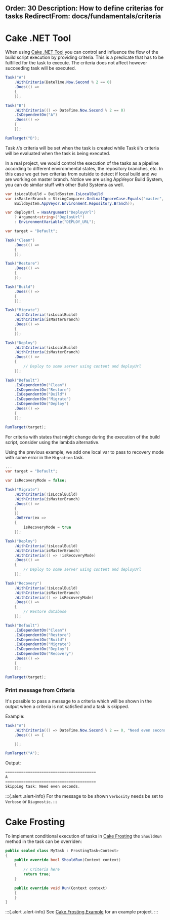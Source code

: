 Order: 30
Description: How to define criterias for tasks
RedirectFrom: docs/fundamentals/criteria
---

# Cake .NET Tool

When using [Cake .NET Tool] you can control and influence the flow of the build script execution by providing criteria. This is a predicate that has to be fulfilled for the task to execute. The criteria does not affect however succeeding task will be executed.

```csharp
Task("A")
    .WithCriteria(DateTime.Now.Second % 2 == 0)
    .Does(() =>
    {
    });

Task("B")
    .WithCriteria(() => DateTime.Now.Second % 2 == 0)
    .IsDependentOn("A")
    .Does(() =>
    {
    });

RunTarget("B");
```

Task `A`'s criteria will be set when the task is created while Task `B`'s criteria will be evaluated when the task is being executed.

In a real project, we would control the execution of the tasks as a pipeline according to different environmental states, the repository branches, etc. In this case we get two criterias from outside to detect if local build and we are working on master branch. Notice we are using AppVeyor Build System, you can do similar stuff with other Build Systems as well.

```csharp
var isLocalBuild = BuildSystem.IsLocalBuild
var isMasterBranch = StringComparer.OrdinalIgnoreCase.Equals("master",
    BuildSystem.AppVeyor.Environment.Repository.Branch));

var deployUrl = HasArgument("DeployUrl")
    ? Argument<string>("DeployUrl")
    : EnvironmentVariable("DEPLOY_URL");

var target = "Default";

Task("Clean")
    .Does(() =>
    {
    });

Task("Restore")
    .Does(() =>
    {
    });

Task("Build")
    .Does(() =>
    {
    });

Task("Migrate")
    .WithCriteria(!isLocalBuild)
    .WithCriteria(isMasterBranch)
    .Does(() =>
    {
    });

Task("Deploy")
    .WithCriteria(!isLocalBuild)
    .WithCriteria(isMasterBranch)
    .Does(() =>
    {
        // Deploy to some server using content and deployUrl
    });

Task("Default")
    .IsDependentOn("Clean")
    .IsDependentOn("Restore")
    .IsDependentOn("Build")
    .IsDependentOn("Migrate")
    .IsDependentOn("Deploy")
    .Does(() =>
    {
    });

RunTarget(target);
```

For criteria with states that might change during the execution of the build script, consider using the lambda alternative.

Using the previous example, we add one local var to pass to recovery mode with some error in the `Migration` task.

```csharp
...
var target = "Default";

var isRecoveryMode = false;

Task("Migrate")
    .WithCriteria(!isLocalBuild)
    .WithCriteria(isMasterBranch)
    .Does(() =>
    {
    })
    .OnError(ex =>
    {
        isRecoveryMode = true
    });

Task("Deploy")
    .WithCriteria(!isLocalBuild)
    .WithCriteria(isMasterBranch)
    .WithCriteria(() => !isRecoveryMode)
    .Does(() =>
    {
        // Deploy to some server using content and deployUrl
    });

Task("Recovery")
    .WithCriteria(!isLocalBuild)
    .WithCriteria(isMasterBranch)
    .WithCriteria(() => isRecoveryMode)
    .Does(() =>
    {
        // Restore database
    });

Task("Default")
    .IsDependentOn("Clean")
    .IsDependentOn("Restore")
    .IsDependentOn("Build")
    .IsDependentOn("Migrate")
    .IsDependentOn("Deploy")
    .IsDependentOn("Recovery")
    .Does(() =>
    {
    });

RunTarget(target);
```

### Print message from Criteria

It's possible to pass a message to a criteria which will be shown in the output when a criteria
is not satisfied and a task is skipped.

Example:

```csharp
Task("A")
    .WithCriteria(() => DateTime.Now.Second % 2 == 0, "Need even seconds.")
    .Does(() => {

    });

RunTarget("A");
```
Output:

```powershell
========================================
A
========================================
Skipping task: Need even seconds.
````

:::{.alert .alert-info}
For the message to be shown `Verbosity` needs be set to `Verbose` or `Diagnostic`.
:::

# Cake Frosting

To implement conditional execution of tasks in [Cake Frosting] the `ShouldRun` method in the task can be overriden:

```csharp
public sealed class MyTask : FrostingTask<Context>
{
    public override bool ShouldRun(Context context)
    {
        // Criteria here
        return true;
    }

    public override void Run(Context context)
    {
    }
}
```

:::{.alert .alert-info}
See [Cake.Frosting.Example](https://github.com/cake-build/cake/tree/develop/src/Cake.Frosting.Example) for an example project.
:::

[Cake .NET Tool]: /docs/running-builds/runners/dotnet-tool
[Cake Frosting]: /docs/running-builds/runners/cake-frosting
